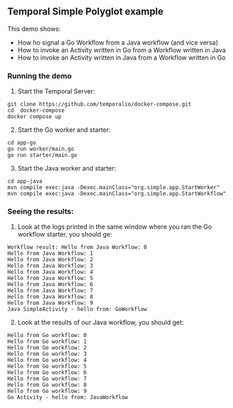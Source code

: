 ## Temporal Simple Polyglot example

This demo shows:
* How ho signal a Go Workflow from a Java workflow (and vice versa)
* How to invoke an Activity written in Go from a Workflow written in Java
* How to invoke an Activity written in Java from a Workflow written in Go

### Running the demo

1) Start the Temporal Server:
```shell script
git clone https://github.com/temporalio/docker-compose.git
cd  docker-compose
docker compose up
```

2) Start the Go worker and starter:
```shell script
cd app-go
go run worker/main.go
go run starter/main.go
```

3) Start the Java worker and starter:
```shell script
cd app-java
mvn compile exec:java -Dexec.mainClass="org.simple.app.StartWorker"
mvn compile exec:java -Dexec.mainClass="org.simple.app.StartWorkflow"
```

### Seeing the results:
1) Look at the logs printed in the same window where you ran the Go workflow starter, you should ge:

```shell script
Workflow result: Hello from Java Workflow: 0
Hello from Java Workflow: 1
Hello from Java Workflow: 2
Hello from Java Workflow: 3
Hello from Java Workflow: 4
Hello from Java Workflow: 5
Hello from Java Workflow: 6
Hello from Java Workflow: 7
Hello from Java Workflow: 8
Hello from Java Workflow: 9
Java SimpleActivity - hello from: GoWorkflow
```

2) Look at the results of our Java workflow, you should get:
```shell script
Hello from Go workflow: 0
Hello from Go workflow: 1
Hello from Go workflow: 2
Hello from Go workflow: 3
Hello from Go workflow: 4
Hello from Go workflow: 5
Hello from Go workflow: 6
Hello from Go workflow: 7
Hello from Go workflow: 8
Hello from Go workflow: 9
Go Activity - hello from: JavaWorkflow
```
